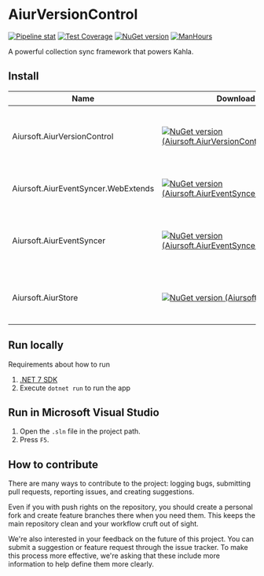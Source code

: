 # AiurVersionControl

[![Pipeline stat](https://gitlab.aiursoft.cn/aiursoft/aiurversioncontrol/badges/master/pipeline.svg)](https://gitlab.aiursoft.cn/aiursoft/aiurversioncontrol/-/pipelines)
[![Test Coverage](https://gitlab.aiursoft.cn/aiursoft/aiurversioncontrol/badges/master/coverage.svg)](https://gitlab.aiursoft.cn/aiursoft/aiurversioncontrol/-/pipelines)
[![NuGet version](https://img.shields.io/nuget/v/Aiursoft.AiurVersionControl.svg?style=flat-square)](https://www.nuget.org/packages/Aiursoft.AiurVersionControl/)
[![ManHours](https://manhours.aiursoft.cn/gitlab/gitlab.aiursoft.cn/aiursoft/aiurversioncontrol)](https://gitlab.aiursoft.cn/aiursoft/aiurversioncontrol/-/commits/master?ref_type=heads)

A powerful collection sync framework that powers Kahla.

## Install

| Name                       | Download                                                                                                                                                                                     | Description                                                                        |
|----------------------------|----------------------------------------------------------------------------------------------------------------------------------------------------------------------------------------------|------------------------------------------------------------------------------------|
| Aiursoft.AiurVersionControl         | [![NuGet version (Aiursoft.AiurVersionControl)](https://img.shields.io/nuget/v/Aiursoft.AiurVersionControl.svg?style=flat-square)](https://www.nuget.org/packages/Aiursoft.AiurVersionControl/)                         | An event repro engine which helps generate final workspace from commit history.    |
| Aiursoft.AiurEventSyncer.WebExtends | [![NuGet version (Aiursoft.AiurEventSyncer.WebExtends)](https://img.shields.io/nuget/v/Aiursoft.AiurEventSyncer.WebExtends.svg?style=flat-square)](https://www.nuget.org/packages/Aiursoft.AiurEventSyncer.WebExtends/) | WebSocket protocol server side support for AiurEventSyncer.                        |
| Aiursoft.AiurEventSyncer            | [![NuGet version (Aiursoft.AiurEventSyncer)](https://img.shields.io/nuget/v/Aiursoft.AiurEventSyncer.svg?style=flat-square)](https://www.nuget.org/packages/Aiursoft.AiurEventSyncer/)                                  | A commits sync framework which achieves final consistency and always availability. |
| Aiursoft.AiurStore                  | [![NuGet version (Aiursoft.AiurStore)](https://img.shields.io/nuget/v/Aiursoft.AiurStore.svg?style=flat-square)](https://www.nuget.org/packages/Aiursoft.AiurStore/)                                                    | An abstract database layer which describes a immutable data storage.               |

## Run locally

Requirements about how to run

1. [.NET 7 SDK](http://dot.net/)
2. Execute `dotnet run` to run the app

## Run in Microsoft Visual Studio

1. Open the `.sln` file in the project path.
2. Press `F5`.

## How to contribute

There are many ways to contribute to the project: logging bugs, submitting pull requests, reporting issues, and creating suggestions.

Even if you with push rights on the repository, you should create a personal fork and create feature branches there when you need them. This keeps the main repository clean and your workflow cruft out of sight.

We're also interested in your feedback on the future of this project. You can submit a suggestion or feature request through the issue tracker. To make this process more effective, we're asking that these include more information to help define them more clearly.
